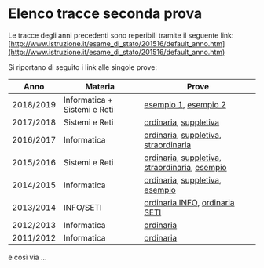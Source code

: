 # Elenco tracce seconda prova
Le tracce degli anni precedenti sono reperibili tramite il seguente link:  
[http://www.istruzione.it/esame_di_stato/201516/default_anno.htm](http://www.istruzione.it/esame_di_stato/201516/default_anno.htm)

Si riportano di seguito i link alle singole prove:

| Anno | Materia | Prove |
| :-: | --- | --- |
| 2018/2019 | Informatica + Sistemi e Reti | [esempio 1](http://www.istruzione.it/esame_di_stato/esempi/201819/Istituti%20tecnici/Pdf/ITIA-Esempio1.pdf), [esempio 2](http://esempi.esamidistato.istruzione.it/201819/Istituti%20tecnici/Pdf_er64/ITIA-Esempio2.pdf) |
| 2017/2018 | Sistemi e Reti | [ordinaria](http://www.istruzione.it/esame_di_stato/201718/Istituti%20tecnici/Ordinaria/ITIA_ORD18.pdf), [suppletiva](http://www.istruzione.it/esame_di_stato/201718/Istituti%20tecnici/Suppletiva/ITIA_SUP18.pdf) |
| 2016/2017 | Informatica | [ordinaria](http://www.istruzione.it/esame_di_stato/201617/Istituti%20tecnici/Ordinaria/I044_ORD17.pdf), [suppletiva](http://www.istruzione.it/esame_di_stato/201617/Istituti%20tecnici/Suppletiva/I044_SUP17.pdf), [straordinaria](http://www.istruzione.it/esame_di_stato/201617/Istituti%20tecnici/Straordinaria/I044_STR17.pdf) |
| 2015/2016 | Sistemi e Reti | [ordinaria](http://www.istruzione.it/esame_di_stato/201516/Istituti%20tecnici/Ordinaria/M047_ORD16.pdf), [suppletiva](http://www.istruzione.it/esame_di_stato/201516/Istituti%20tecnici/Suppletiva/M047_SUP16.pdf), [straordinaria](http://www.istruzione.it/esame_di_stato/201516/Istituti%20tecnici/Straordinaria/M047_STR16.pdf), [esempio](http://www.istruzione.it/esame_di_stato/201516/Istituti%20tecnici/Esempio%20di%20prova/M047_SIM16.zip) |
| 2014/2015 | Informatica | [ordinaria](http://www.istruzione.it/esame_di_stato/201415/Istituti%20tecnici/Ordinaria/M963_ORD.pdf), [suppletiva](http://www.istruzione.it/esame_di_stato/201415/Istituti%20tecnici/Suppletiva/M963_SUP.pdf), [esempio](http://www.istruzione.it/esame_di_stato/201415/Istituti%20tecnici/Esempio%20di%20prova/M963_SIM.pdf) |
| 2013/2014 | INFO/SETI | [ordinaria INFO](http://www.istruzione.it/esame_di_stato/Secondo_Ciclo/tracce_prove_scritte/2014/allegati/M070.pdf), [ordinaria SETI](http://www.istruzione.it/esame_di_stato/Secondo_Ciclo/tracce_prove_scritte/2014/allegati/YABC.pdf) |
| 2012/2013 | Informatica | [ordinaria](http://www.istruzione.it/esame_di_stato/Secondo_Ciclo/tracce_prove_scritte/2013/allegati/M070.pdf) |
| 2011/2012 | Informatica | [ordinaria](http://www.istruzione.it/esame_di_stato/Secondo_Ciclo/tracce_prove_scritte/2012/M070.pdf) |

e così via ...


